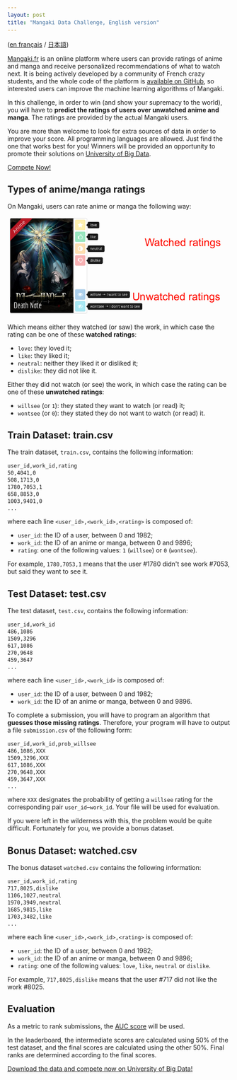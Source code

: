 ```yaml
---
layout: post
title: "Mangaki Data Challenge, English version"
---
```


([en français](/2017/07/18/mangaki-data-challenge-fr/) / [日本語](/2017/07/18/mangaki-data-challenge-jp/))

[Mangaki.fr](https://mangaki.fr) is an online platform where users can provide ratings of anime and manga and receive personalized recommendations of what to watch next. It is being actively developed by a community of French crazy students, and the whole code of the platform is [available on GitHub](https://github.com/mangaki/mangaki/), so interested users can improve the machine learning algorithms of Mangaki.

In this challenge, in order to win (and show your supremacy to the world), you will have to **predict the ratings of users over unwatched anime and manga**. The ratings are provided by the actual Mangaki users.

You are more than welcome to look for extra sources of data in order to improve your score. All programming languages are allowed. Just find the one that works best for you! Winners will be provided an opportunity to promote their solutions on [University of Big Data](https://bit.ly/mangakidatachallenge).

[Compete Now!](https://bit.ly/mangakidatachallenge)

## Types of anime/manga ratings

On Mangaki, users can rate anime or manga the following way:

![Types of ratings on Mangaki](/public/img/challenge-ratings.png)

Which means either they watched (or saw) the work, in which case the rating can be one of these **watched ratings**:

- `love`: they loved it;
- `like`: they liked it;
- `neutral`: neither they liked it or disliked it;
- `dislike`: they did not like it.

Either they did not watch (or see) the work, in which case the rating can be one of these **unwatched ratings**:

- `willsee` (or `1`): they stated they want to watch (or read) it;
- `wontsee` (or `0`): they stated they do not want to watch (or read) it.

## Train Dataset: train.csv

The train dataset, `train.csv`, contains the following information:

    user_id,work_id,rating
    50,4041,0
    508,1713,0
    1780,7053,1
    658,8853,0
    1003,9401,0
    ...

where each line `<user_id>,<work_id>,<rating>` is composed of:

- `user_id`: the ID of a user, between 0 and 1982;
- `work_id`: the ID of an anime or manga, between 0 and 9896;
- `rating`: one of the following values: `1` (`willsee`) or `0` (`wontsee`).

For example, `1780,7053,1` means that the user #1780 didn't see work #7053, but said they want to see it.

## Test Dataset: test.csv

The test dataset, `test.csv`, contains the following information:

    user_id,work_id
    486,1086
    1509,3296
    617,1086
    270,9648
    459,3647
    ...

where each line `<user_id>,<work_id>` is composed of:

- `user_id`: the ID of a user, between 0 and 1982;
- `work_id`: the ID of an anime or manga, between 0 and 9896.

To complete a submission, you will have to program an algorithm that **guesses those missing ratings**. Therefore, your program will have to output a file `submission.csv` of the following form:

    user_id,work_id,prob_willsee
    486,1086,XXX
    1509,3296,XXX
    617,1086,XXX
    270,9648,XXX
    459,3647,XXX
    ...

where `XXX` designates the probability of getting a `willsee` rating for the corresponding pair `user_id`–`work_id`. Your file will be used for evaluation.

If you were left in the wilderness with this, the problem would be quite difficult. Fortunately for you, we provide a bonus dataset.

## Bonus Dataset: watched.csv

The bonus dataset `watched.csv` contains the following information:

    user_id,work_id,rating
    717,8025,dislike
    1106,1027,neutral
    1970,3949,neutral
    1685,9815,like
    1703,3482,like
    ...

where each line `<user_id>,<work_id>,<rating>` is composed of:

- `user_id`: the ID of a user, between 0 and 1982;
- `work_id`: the ID of an anime or manga, between 0 and 9896;
- `rating`: one of the following values: `love`, `like`, `neutral` or `dislike`.

For example, `717,8025,dislike` means that the user #717 did not like the work #8025.

## Evaluation

As a metric to rank submissions, the [AUC score](http://scikit-learn.org/stable/modules/generated/sklearn.metrics.roc_auc_score.html) will be used.

In the leaderboard, the intermediate scores are calculated using 50% of the test dataset, and the final scores are calculated using the other 50%. Final ranks are determined according to the final scores.

[Download the data and compete now on University of Big Data!](https://bit.ly/mangakidatachallenge)